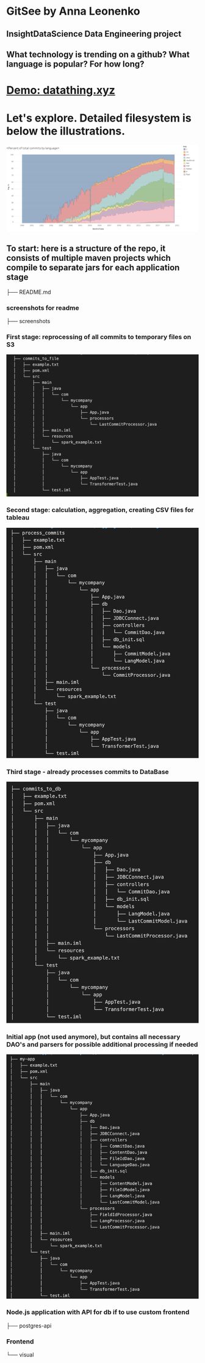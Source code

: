 # GitSee by Anna Leonenko

## InsightDataScience Data Engineering project

## What technology is trending on a github? What language is popular? For how long?

# [Demo: datathing.xyz](http://www.datathing.xyz.s3-website-us-east-1.amazonaws.com/)

# Let's explore. Detailed filesystem is below the illustrations.

![Illustration](https://github.com/leanyanko/github_trends/blob/master/screenshots/Illustration.png)

## To start: here is a structure of the repo, it consists of multiple maven projects which compile to separate jars for each application stage

├── README.md

### screenshots for readme

├── screenshots 

### First stage: reprocessing of all commits to temporary files on S3
![Illustration3](https://github.com/leanyanko/github_trends/blob/master/screenshots/commits_to_file.png)

### Second stage: calculation, aggregation, creating CSV files for tableau
![Illustration5](https://github.com/leanyanko/github_trends/blob/master/screenshots/process_commits.png)

### Third stage - already processes commits to DataBase
![Illustration2](https://github.com/leanyanko/github_trends/blob/master/screenshots/commits_to_db.png)

### Initial app (not used anymore), but contains all necessary DAO's and parsers for possible additional processing if needed
![Illustration4](https://github.com/leanyanko/github_trends/blob/master/screenshots/full.png)

### Node.js application with API for db if to use custom frontend
├── postgres-api

### Frontend
└── visual
